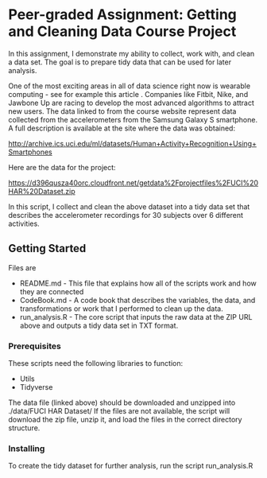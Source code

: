 # Peer-graded Assignment: Getting and Cleaning Data Course Project

In this assignment, I demonstrate my ability to collect, work with, and clean a data set. The goal is to prepare tidy data that can be used for later analysis. 

One of the most exciting areas in all of data science right now is wearable computing - see for example this article . Companies like Fitbit, Nike, and Jawbone Up are racing to develop the most advanced algorithms to attract new users. The data linked to from the course website represent data collected from the accelerometers from the Samsung Galaxy S smartphone. A full description is available at the site where the data was obtained:

http://archive.ics.uci.edu/ml/datasets/Human+Activity+Recognition+Using+Smartphones

Here are the data for the project:

https://d396qusza40orc.cloudfront.net/getdata%2Fprojectfiles%2FUCI%20HAR%20Dataset.zip

In this script, I collect and clean the above dataset into a tidy data set that describes the accelerometer recordings for 30 subjects over 6 different activities. 


## Getting Started

Files are 
* README.md - This file that explains how all of the scripts work and how they are connected
* CodeBook.md - A code book that describes the variables, the data, and transformations or work that I performed to clean up the data.
* run_analysis.R - The core script that inputs the raw data at the ZIP URL above and outputs a tidy data set in TXT format. 

### Prerequisites

These scripts need the following libraries to function: 
* Utils 
* Tidyverse

The data file (linked above) should be downloaded and unzipped into ./data/FUCI HAR Dataset/
If the files are not available, the script will download the zip file, unzip it, and load the files in the correct directory structure. 

### Installing

To create the tidy dataset for further analysis, run the script run_analysis.R





